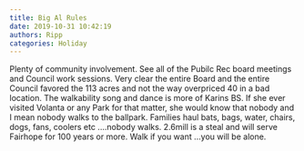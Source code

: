 ```yaml
---
title: Big Al Rules
date: 2019-10-31 10:42:19
authors: Ripp
categories: Holiday
---
```


 Plenty of community involvement.  See all of the Pubilc Rec board meetings and Council work sessions. Very clear the entire Board and the entire Council favored the 113 acres and not the way overpriced 40 in a bad location.  The walkability song and dance is more of Karins BS.  If she ever visited Volanta or any Park for that matter, she would know that nobody and I mean nobody walks to the ballpark.  Families haul bats, bags, water, chairs, dogs, fans, coolers etc ....nobody walks.  2.6mill is a steal and will serve Fairhope for 100 years or more.  Walk if you want ...you will be alone.